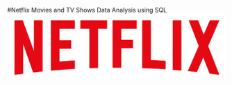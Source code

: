 #Netflix Movies and TV Shows Data Analysis using SQL
![Netflix_logo](https://github.com/Karishma-Yadav-11/Netflix_SQL_Project/blob/main/logo.png)
